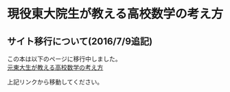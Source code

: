 # 現役東大院生が教える高校数学の考え方
## サイト移行について(2016/7/9追記)
この本は以下のページに移行中しました。  
[元東大生が教える高校数学の考え方](http://tarukosu.hatenablog.com/entry/2016/07/08/123511)

上記リンクから移動してください。
